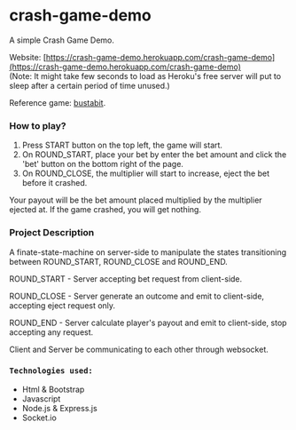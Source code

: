 # crash-game-demo

A simple Crash Game Demo.

Website: [https://crash-game-demo.herokuapp.com/crash-game-demo](https://crash-game-demo.herokuapp.com/crash-game-demo)  
(Note: It might take few seconds to load as Heroku's free server will put to sleep after a certain period of time unused.)

Reference game: [bustabit](https://www.bustabit.com/play).

### How to play?
1. Press START button on the top left, the game will start.
2. On ROUND_START, place your bet by enter the bet amount and click the 'bet' button on the bottom right of the page.
3. On ROUND_CLOSE, the multiplier will start to increase, eject the bet before it crashed. 

Your payout will be the bet amount placed multiplied by the multiplier ejected at. If the game crashed, you will get nothing.


### Project Description
A finate-state-machine on server-side to manipulate the states transitioning between ROUND_START, ROUND_CLOSE and ROUND_END.

ROUND_START - Server accepting bet request from client-side. 

ROUND_CLOSE - Server generate an outcome and emit to client-side, accepting eject request only.

ROUND_END - Server calculate player's payout and emit to client-side, stop accepting any request.

Client and Server be communicating to each other through websocket.

### `Technologies used:`
* Html & Bootstrap
* Javascript
* Node.js & Express.js
* Socket.io
